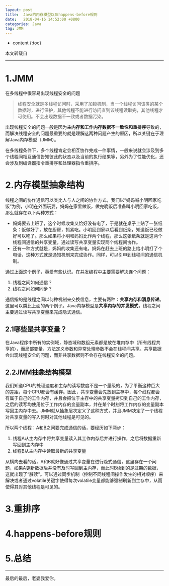 ```yaml
---
layout: post
title:  Java的内存模型以及happens-before规则
date:   2018-04-16 14:52:00 +0800
categories: Java
tag: JMM
---
```


* content
{:toc}


本文转载自

[简书]: https://www.jianshu.com/p/d52fea0d6ba5

<hr>

1.JMM
====================================

在多线程中很容易出现线程安全的问题

> 线程安全就是多线程访问时，采用了加锁机制，当一个线程访问该类的某个数据时，进行保护，其他线程不能进行访问直到该线程读取完，其他线程才可使用。不会出现数据不一致或者数据污染。

出现线程安全的问题一般是因为**主内存和工作内存数据不一致性和重排序**导致的，而解决线程安全的问题最重要的就是理解这两种问题产生的原因，所以关键在于理解Java内存模型（JMM）。

在多线程条件下，多个线程肯定会相互协作完成一件事情，一般来说就会涉及到多个线程间相互通信告知彼此的状态以及当前的执行结果等，另外为了性能优化，还会涉及到编译器指令重排序和处理器指令重排序。

2.内存模型抽象结构
====================================

线程之间的协作通信可以类比人与人之间的协作方式，我们以“妈妈喊小明回家吃饭”为例，小明在外面玩耍，妈妈在家里做饭，做完晚饭后准备叫小明回家吃饭，那么就存在以下两种方式：

- 妈妈要去上班了，这个时候收集又恰好没有电了，于是就在桌子上贴了一张纸条：饭做好了，放在厨房，抓紧吃。小明回到家以后看到纸条，知道饭已经做好可以吃了。那么如果将小明和妈妈比作两个线程，那么这张纸条就是这两个线程间通信的共享变量，通过读写共享变量实现两个线程间协作。
- 还有一种方式就是，妈妈的收集还有电，妈妈在赶去上班的路上给小明打了个电话，这种方式就是通知机制来完成协作。同样，可以引申到线程间的通信机制。

通过上面这个例子，英爱有些认识。在并发编程中主要需要解决连个问题：

1. 线程之间如何通信？
2. 线程之间如何同步？

通信指的是线程之间以何种机制来交换信息，主要有两种：**共享内存和消息传递**。这里可以类比上面的两个例子。Java内存模型是**共享内存的并发模式**，线程之间主要通过读写共享变量来完成隐式通信。

## 2.1哪些是共享变量？

在Java程序中所有的实例域，静态域和数组元素都是放在堆内存中（所有线程共享的），而局部变量，方法定义参数和异常处理参数不会在线程间共享。共享数据会出现线程安全的问题，而非共享数据则不会存在线程安全的问题。

## 2.2JMM抽象结构模型

我们知道CPU的处理速度和主存的读写数度不是一个量级的，为了平衡这种巨大的差距，每个CPU都会有缓存。因此，共享变量会先放到主存中，每个线程都会有属于自己的工作内存，并且会把位于主存中的共享变量拷贝到自己的工作内存，之后的读写均使用位于工作内存的变量副本，并在某个时刻将工作内存的变量副本写回主内存中去。JMM就从抽象层次定义了这种方式，并且JMM决定了一个线程对共享变量的写入何时对其他线程是可见的。

所以两个线程：A和B之间要完成通信的话，要经历如下两步：

1. 线程A从主内存中将共享变量读入其工作内存后并进行操作，之后将数据重新写回到主内存中
2. 线程B从主内存中读取最新的共享变量

从横向去看的话，A和B就好像通过共享变量在进行隐式通信，这里存在一个问题，如果A更新数据后并没有及时写回到主内存，而此时B读到的是过期的数据，这就出现了“脏读”。可以通过同步机制（控制不同线程间操作发生的相对顺序）来解决或者通过volatile关键字使得每次volatile变量都能够强制刷新到主存中，从而使得其对其他线程是可见的。

3.重排序
====================================



4.happens-before规则
====================================

# 5.总结



<hr>
​最后的最后，老婆我爱你。








